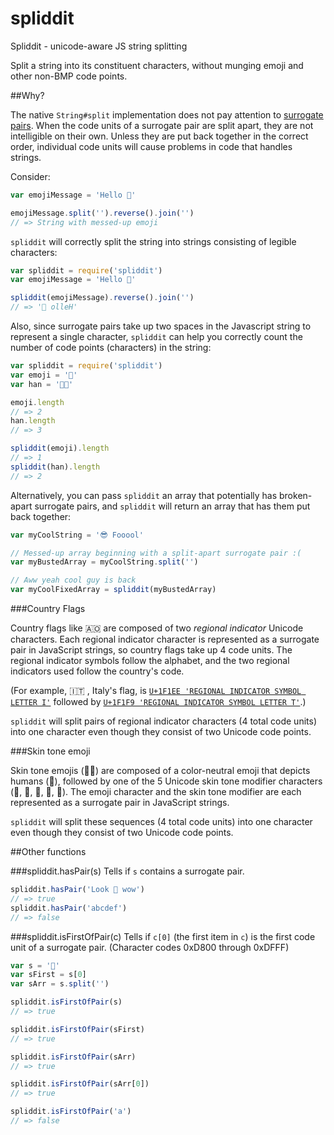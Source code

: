 spliddit
========

Spliddit - unicode-aware JS string splitting

Split a string into its constituent characters, without munging emoji and other non-BMP code points.

##Why?

The native `String#split` implementation does not pay attention to [surrogate pairs](http://en.wikipedia.org/wiki/UTF-16). When the code units of a surrogate pair are split apart, they are not intelligible on their own. Unless they are put back together in the correct order, individual code units will cause problems in code that handles strings.

Consider:

```javascript
var emojiMessage = 'Hello 😤'

emojiMessage.split('').reverse().join('')
// => String with messed-up emoji
```

`spliddit` will correctly split the string into strings consisting of legible characters:

```javascript
var spliddit = require('spliddit')
var emojiMessage = 'Hello 😤'

spliddit(emojiMessage).reverse().join('')
// => '😤 olleH'
```

Also, since surrogate pairs take up two spaces in the Javascript string to represent a single character, `spliddit` can help you correctly count the number of code points (characters) in the string:

```javascript
var spliddit = require('spliddit')
var emoji = '🍔'
var han = '𠬠典'

emoji.length
// => 2
han.length
// => 3

spliddit(emoji).length
// => 1
spliddit(han).length
// => 2
```

Alternatively, you can pass `spliddit` an array that potentially has broken-apart surrogate pairs, and `spliddit` will return an array that has them put back together: 

```javascript
var myCoolString = '😎 Fooool'

// Messed-up array beginning with a split-apart surrogate pair :(
var myBustedArray = myCoolString.split('')

// Aww yeah cool guy is back
var myCoolFixedArray = spliddit(myBustedArray)
```

###Country Flags

Country flags like &#x1f1e6;&#x1f1f4; are composed of two *regional indicator* Unicode characters. Each regional indicator character is represented as a surrogate pair in JavaScript strings, so country flags take up 4 code units. The regional indicator symbols follow the alphabet, and the two regional indicators used follow the country's code.

(For example, &#x1f1ee;&#x1f1f9; , Italy's flag, is [`U+1F1EE 'REGIONAL INDICATOR SYMBOL LETTER I'`](http://www.fileformat.info/info/unicode/char/1F1EE/index.htm) followed by [`U+1F1F9 'REGIONAL INDICATOR SYMBOL LETTER T'`](http://www.fileformat.info/info/unicode/char/1F1F9/index.htm).)

`spliddit` will split pairs of regional indicator characters (4 total code units) into one character even though they consist of two Unicode code points.

###Skin tone emoji

Skin tone emojis (&#x1F469;&#x1F3FE;) are composed of a color-neutral emoji that depicts humans (&#x1F469;), followed by one of the 5 Unicode skin tone modifier characters ([&#x1F3FB;](http://www.fileformat.info/info/unicode/char/1F3FB/index.htm), [&#x1F3FC;](http://www.fileformat.info/info/unicode/char/1F3FC/index.htm), [&#x1F3FD;](http://www.fileformat.info/info/unicode/char/1F3FD/index.htm), [&#x1F3FE;](http://www.fileformat.info/info/unicode/char/1F3FE/index.htm), [&#x1F3FF;](http://www.fileformat.info/info/unicode/char/1F3FF/index.htm)). The emoji character and the skin tone modifier are each represented as a surrogate pair in JavaScript strings.

`spliddit` will split these sequences (4 total code units) into one character even though they consist of two Unicode code points.

##Other functions

###spliddit.hasPair(s)
Tells if `s` contains a surrogate pair.

```javascript
spliddit.hasPair('Look 👀 wow')
// => true
spliddit.hasPair('abcdef')
// => false
```

###spliddit.isFirstOfPair(c)
Tells if `c[0]` (the first item in `c`) is the first code unit of a surrogate pair. (Character codes 0xD800 through 0xDFFF)

```javascript
var s = '👴'
var sFirst = s[0]
var sArr = s.split('')

spliddit.isFirstOfPair(s)
// => true

spliddit.isFirstOfPair(sFirst)
// => true

spliddit.isFirstOfPair(sArr)
// => true

spliddit.isFirstOfPair(sArr[0])
// => true

spliddit.isFirstOfPair('a')
// => false
```
